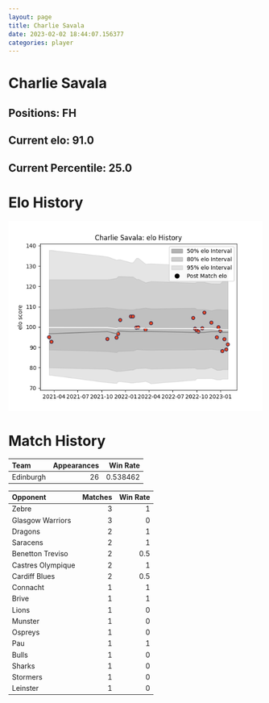 ```yaml
---  
layout: page  
title: Charlie Savala  
date: 2023-02-02 18:44:07.156377  
categories: player  
---
```

# Charlie Savala

## Positions: FH

## Current elo: 91.0

## Current Percentile: 25.0

# Elo History


![elo history](history_CharlieSavala.png)
# Match History


| Team      |   Appearances |   Win Rate |
|:----------|--------------:|-----------:|
| Edinburgh |            26 |   0.538462 |

| Opponent          |   Matches |   Win Rate |
|:------------------|----------:|-----------:|
| Zebre             |         3 |        1   |
| Glasgow Warriors  |         3 |        0   |
| Dragons           |         2 |        1   |
| Saracens          |         2 |        1   |
| Benetton Treviso  |         2 |        0.5 |
| Castres Olympique |         2 |        1   |
| Cardiff Blues     |         2 |        0.5 |
| Connacht          |         1 |        1   |
| Brive             |         1 |        1   |
| Lions             |         1 |        0   |
| Munster           |         1 |        0   |
| Ospreys           |         1 |        0   |
| Pau               |         1 |        1   |
| Bulls             |         1 |        0   |
| Sharks            |         1 |        0   |
| Stormers          |         1 |        0   |
| Leinster          |         1 |        0   |